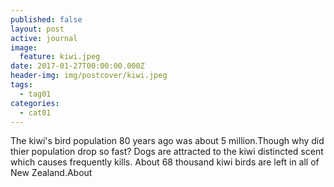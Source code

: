 ```yaml
---
published: false
layout: post
active: journal
image:
  feature: kiwi.jpeg
date: 2017-01-27T00:00:00.000Z
header-img: img/postcover/kiwi.jpeg
tags:
  - tag01
categories:
  - cat01
---
```

The kiwi's bird population 80 years ago was about 5 million.Though why did thier population drop so fast? 
Dogs are attracted to the kiwi distincted scent which causes frequently kills.
  About 68 thousand kiwi birds are left in all of New Zealand.About 
